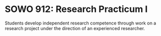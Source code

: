 # SOWO 912: Research Practicum I

Students develop independent research competence through work on a research project under the direction of an experienced researcher.